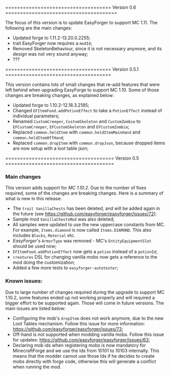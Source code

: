 
==================================== Version 0.6 ======================================

The focus of this version is to update EasyForger to support MC 1.11. The following are
the main changes:

* Updated forge to 1.11.2-13.20.0.2255;
* trait EasyForger now requires a `modId`;
* Removed SkeletonBehaviour, since it is not necessary anymore, and its design was not
very sound anyway;
* ???

==================================== Version 0.5.1 ====================================

This version contains lots of small changes that re-add features that were left behind
when upgrading EasyForge to support MC 1.10. Some of those changes are breaking changes,
as explained below:

* Updated forge to 1.10.2-12.18.3.2185;
* Changed `EFItemFood.addPotionEffect` to take a `PotionEffect` instead of individual parameters;
* Renamed `CustomCreeper`, `CustomSkeleton` and `CustomZombie` to `EFCustomCreeper`, `EFCustomSkeleton` and `EFCustomZombie`;
* Replaced `common.heldItem` with `common.heldItemMainHand` and `common.heldItemOffHand`;
* Replaced `common.dropItem` with `common.dropJson`, because dropped items are now setup with a loot table json;

===================================== Version 0.5 =====================================

### Main changes

This version adds support for _MC 1.10.2_. Due to the number of fixes required,
some of the changes are breaking changes. Here is a summary of what is new in
this release:

* The `trait VanillaChests` has been deleted, and will be added again in the future (see https://github.com/easyforger/easyforger/issues/72);
* Sample mod `VanillaChestsMod` was also deleted;
* All samples were updated to use the new uppercase constants from MC. For example, `Items.diamond` is now called `Items.DIAMOND`.
  This also includes `Blocks`, `Material` etc.
* _EasyForger_'s `ArmorType` was removed - MC's `EntityEquipmentSlot` should be used now;
* `EFItemFood.addPotionEffect` now gets a `potion` instead of a `potionId`;
* `creatures` DSL for changing vanilla mobs now gets a reference to the mod doing the customization;
* Added a few more tests to `easyforger-autotester`;

### Known issues:

Due to large number of changes required during the upgrade to support MC 1.10.2, some
features ended up not working properly and will required a bigger effort to be supported
again. Those will come in future versions. The main issues are listed below:

* Configuring the mob's `dropItem` does not work anymore, due to the new Loot Tables mechanism.
  Follow this issue for more information: https://github.com/easyforger/easyforger/issues/73;
* Off-hand is not supported when modding vanilla mobs. Follow this issue for
  updates: https://github.com/easyforger/easyforger/issues/63;
* Declaring mob ids when registering mobs is now mandatory for MinecraftForge and we use the Ids
  from 10101 to 10103 internally. This means that the modder cannot use those Ids if he decides
  to create mobs directly with forge code, otherwise this will generate a conflict when running the mod.
